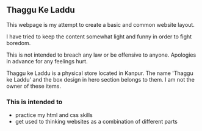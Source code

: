 ## Thaggu Ke Laddu
This webpage is my attempt to create a basic and common website layout.

I have tried to keep the content somewhat light and funny in order to fight boredom.

This is not intended to breach any law or be offensive to anyone. Apologies in advance for any feelings hurt.

Thaggu ke Laddu is a physical store located in Kanpur. The name 'Thaggu ke Laddu' and the box design in hero section belongs to them. I am not the owner of these items.

### This is intended to
- practice my html and css skills
- get used to thinking websites as a combination of different parts